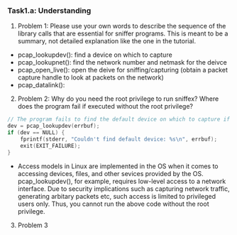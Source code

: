 ### Task1.a: Understanding

1. Problem 1: Please use your own words to describe the sequence of the library calls that are essential for sniffer programs. This is meant to be a summary, not detailed explanation like the one in the tutorial.
- pcap_lookupdev(): find a device on which to capture
- pcap_lookupnet(): find the network number and netmask for the deivce
- pcap_open_live(): open the deive for sniffing/capturing (obtain a packet capture handle to look at packets on the network)
- pcap_datalink(): 

2. Problem 2: Why do you need the root privilege to run sniffex? Where does the program fail if executed without the root privilege?
 
```c
// The program fails to find the default device on which to capture if executed without no root privilege
dev = pcap_lookupdev(errbuf);
if (dev == NULL) {
	fprintf(stderr, "Couldn't find default device: %s\n", errbuf);
	exit(EXIT_FAILURE);
}
```
- Access models in Linux are implemented in the OS when it comes to accessing devices, files, and other sevices provided by the OS. pcap_lookupdev(), for example, requires low-level access to a network interface. Due to security implications such as capturing network traffic, generating arbitary packets etc, such access is limited to privileged users only. Thus, you cannot run the above code without the root privilege.

3. Problem 3
